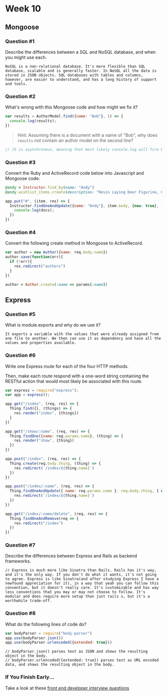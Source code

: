 # Week 10

## Mongoose

### Question #1

Describe the differences between a SQL and NoSQL database, and when you might use each.

```text
NoSQL is a non-relational database. It's more flexible than SQL database, scalable and is generally faster. In NoSQL all the data is stored in JSON objects. SQL databases with tables and columns, however, are easier to understand, and has a long history of support and tools.
```

### Question #2

What's wrong with this Mongoose code and how might we fix it?

```js
var results = AuthorModel.find({name: "Bob"}, () => {
  console.log(results);
})
```

> Hint: Assuming there is a document with a name of "Bob", why does `results` not contain an author model on the second line?

```js
// JS is asynchronous, meaning that most likely console.log will fire before the results of the .find methods will finish running, which would then print nothing. Console.log must be either used either inside of a callback or inside of a promise.
```

### Question #3

Convert the Ruby and ActiveRecord code below into Javascript and Mongoose code:

```rb
@andy = Instructor.find_by(name: "Andy")
@andy.wishlist_items.create(description: "Resin Laying Deer Figurine, Gold")
```

```js
app.put("#", (item, res) => {
  Instructor.findOneAndUpdate({name: "Andy"}, item.body, {new: true}, (docs) => {
    console.log(docs);
  })
})
```

### Question #4

Convert the following create method in Mongoose to ActiveRecord.

```js
var author = new Author({name: req.body.name})
author.save(function(err){
  if (!err){
    res.redirect("authors")
  }
})
```

```rb
author = Author.create(:name => params[:name])
```

## Express

### Question #5

What is module.exports and why do we use it?

```text
It exports a variable with the values that were already assigned from one file to another. We then can use it as dependency and have all the values and properties available.
```

### Question #6

Write one Express route for each of the four HTTP methods.

Then, make each route respond with a one-word string containing the RESTful action that would most likely be associated with this route.

```js
var express = require("express");
var app = express();

app.get("/index", (req, res) => {
  Thing.find({}, (things) => {
    res.render("index", {things})
  }
})

app.get("/show/:name", (req, res) => {
  Thing.findOne({name: req.params.name}, (thing) => {
    res.render("show", {thing})
  })
})

app.post("/index", (req, res) => {
  Thing.create(req.body.thing, (thing) => {
    res.redirect(`/index/${thing.name}`)
  })
})

app.post("/index/:name", (req, res) => {
  Thing.findOneAndUpdate({ name: req.params.name }. req.body.thing, { new: true }, (thing) => {
    res.redirect(`/index/${thing.name}`)
  })
})

app.get("/index/:name/delete", (req, res) => {
  Thing.findOneAndRemove(req => {
    res.redirect("/index")
  })
})
```

### Question #7

Describe the differences between Express and Rails as backend frameworks.

```text
// Express is much more like Sinatra than Rails. Rails has it's way, and it's the only way. If you don't do what it wants, it's not going to agree. Express is like Sinatra(and after studying Express I have a newfound appreciation for it), in a way that yeah you can follow this convention, but it doesn't really care. It's customizable and has way less conventions that you may or may not choose to follow. It's modular and does require more setup than just rails s, but it's a worthwhile trade-off.
```

### Question #8

What do the following lines of code do?

```js
var bodyParser = require("body-parser")
app.use(bodyParser.json())
app.use(bodyParser.urlencoded({extended: true}))
```

```text
// bodyParser.json() parses text as JSON and shows the resulting object in the body.
// bodyParser.urlencoded({extended: true}) parses text as URL encoded data, and shows the resulting object in the body.
```

### If You Finish Early...

Take a look at these [front end developer interview questions](https://github.com/h5bp/Front-end-Developer-Interview-Questions/blob/master/README.md)
